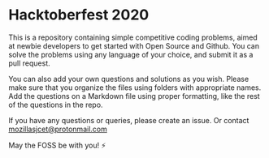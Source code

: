 # Hacktoberfest 2020

This is a repository containing simple competitive coding problems, aimed at newbie developers to get started with Open Source and Github. You can solve the problems using any language of your choice, and submit it as a pull request.

You can also add your own questions and solutions as you wish. Please make sure that you organize the files using folders with appropriate names. Add the questions on a Markdown file using proper formatting, like the rest of the questions in the repo.

If you have any questions or queries, please create an issue. Or contact mozillasjcet@protonmail.com

May the FOSS be with you! ⚡
